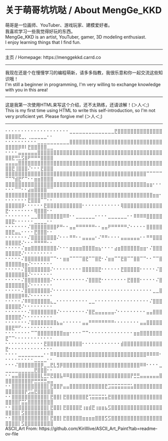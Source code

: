 <!---
MengGeKKD233/MengGeKKD233 is a ✨ special ✨ repository because its `README.md` (this file) appears on your GitHub profile.
You can click the Preview link to take a look at your changes.
--->
<h1> 关于萌哥坑坑哒 / About MengGe_KKD </h1>
<body>萌哥是一位画师、YouTuber、游戏玩家、建模爱好者。 </br> 我喜欢学习一些我觉得好玩的东西。</body>
</br>
<body>MengGe_KKD is an artist, YouTuber, gamer, 3D modeling enthusiast. </br> I enjoy learning things that I find fun.</body>
</br>
<hr>
<body> 主页 / Homepage: <link> https://menggekkd.carrd.co </link> </body>
</br>
<hr>
<body> 我现在还是个在慢慢学习的编程萌新，请多多指教，我很乐意和你一起交流这些知识哦！ </br> I'm still a beginner in programming, I'm very willing to exchange knowledge with you in this area! </body>
</br>
<hr>
<body> 这是我第一次使用HTML来写这个介绍，还不太熟练，还请谅解！(＞人＜;) </br> This is my first time using HTML to write this self-introduction, so I'm not very proficient yet. Please forgive me! (＞人＜;) </body>
</br>
<hr>
<body>
⠂⠂⠂⠂⠂⠂⠂⠂⠂⠂⠂⠂⠂⠂⠂⠂⠂⠂⠂⠂⣀⣀⣀⣀⣀⣀⣀⣀⣀⣀⣀⣀⣀⣀⣟⣿⣿⣿⣿⣿⣿⣿⣿⣿⣿⣿⣿⣿⣿⣿⣿⣿⣿⣟⣀⡀⢀⣀⣀⣀⣀⣀⠂⠂
⠂⠂⠂⠂⠂⠂⠂⠂⠂⠂⣀⣀⣀⣀⣀⣀⣀⣀⣀⣀⣿⣿⣿⣿⣿⣿⣿⣿⣿⣿⣿⣿⣿⣿⣿⣿⣿⣿⣿⣿⣿⣿⣿⣿⣿⣿⣿⣿⣿⣿⣿⣿⣿⡿⠿⠇⣟⣿⣿⣿⣿⣿⣀⣀
⠂⠂⠂⠂⣤⣤⣤⣤⣤⣤⣿⣿⣿⣿⣿⣿⣿⣿⣿⣿⣿⣿⣿⣿⣿⣿⣿⣿⣿⣿⣿⣿⣿⣿⣿⣿⣿⣿⣿⣿⣿⣿⣿⣿⣿⣿⣿⣿⣿⣿⣿⣟⢛⣃⣫⣿⠟⠛⠛⠛⣿⣿⣿⣿
⣤⣤⣤⣤⣿⣿⣿⣿⣿⣿⣿⣿⣿⣿⣿⣿⣿⣿⣿⣿⣿⣿⣿⣿⣿⣿⣿⣿⣿⣿⣿⣿⣿⣿⣿⣿⣿⣿⣿⣿⣿⣿⣿⣿⣿⣿⣿⣿⣿⣿⣿⣟⢸⣿⣿⣿⠌⠂⠂⠂⣟⣿⣿⣿
⣿⣿⣿⣿⣿⣿⣿⣿⣿⣿⣿⣿⣿⣿⣿⣿⣿⣿⣿⣿⣿⣿⣿⣿⣿⣿⣿⣿⣿⣿⣿⣿⣿⣿⣿⣿⣿⣿⣿⣿⣿⣿⣿⣿⠉⠉⠉⠉⠉⠉⠉⠙⣾⣟⠋⠉⠂⠂⣶⣶⣿⣿⣿⣿
⣿⣿⣿⣿⣿⣿⣿⣿⣿⣿⣿⣿⣿⣿⣿⣿⣿⣿⣿⣿⣿⣿⣿⣿⣿⣿⣿⣿⣿⣿⣿⣿⣿⣿⣿⣿⣿⣿⣿⣿⣿⣿⣿⣿⣶⣶⠂⠂⠂⠂⠂⠂⠉⠉⠂⠂⣴⣶⣿⣿⣿⣿⠉⠉
⣿⣿⣿⣿⣿⣿⣿⣿⣿⣿⣿⣿⣿⣿⣿⣿⣿⣿⣿⣿⣿⣿⣿⣿⣿⣿⣿⣿⣿⣿⣿⣿⣿⣿⣿⣿⣿⣿⣿⣿⣿⣿⣿⣿⣿⣿⣶⣶⠂⠂⠂⠂⠂⠂⠂⠂⣟⣿⣿⣿⠉⠉⠂⠂
⣿⣿⣿⣿⣿⡿⠂⠂⠂⠂⠂⠂⣟⣿⣿⣿⣿⣿⣿⣿⣿⣿⣿⣿⠂⠂⠂⠂⠂⠂⠂⠂⠂⠂⠂⠂⢿⣿⣿⣿⣿⣿⣿⣿⣿⣿⣿⣿⣿⣟⠂⠂⠂⠂⠂⠂⠂⠂⢿⣿⣿⣿⠂⠂
⠂⠂⠂⠂⠂⠂⠂⠂⣀⣀⣿⣿⣿⣿⣿⣿⣿⣿⠿⠿⠂⠂⣀⣀⣀⣀⣀⣀⠂⠂⠂⠂⣀⣀⣀⣀⣀⣀⠂⠂⠿⠿⠿⠿⣿⣿⣿⣿⣿⣿⣿⣟⠂⠂⠂⠂⠂⠂⣀⣀⣀⣀⠂⠂
⠂⠂⠂⠂⠂⠂⠂⠌⣿⣿⣿⣿⣿⣿⣿⣿⠟⠛⠂⠂⣤⣤⠛⠛⠛⠛⠛⠛⠂⠂⣤⣤⠟⠛⠛⠛⠛⠛⠌⠂⠂⠂⠂⠂⣿⣿⣿⣿⣿⣿⣿⣟⣤⣄⠂⠂⠂⠂⣟⣿⣿⣿⠂⠂
⠂⠂⠂⠂⠂⠂⠂⠌⣿⣿⣿⣿⣿⣿⣿⣿⠌⠂⠂⠂⠛⠛⠂⠂⣤⣤⣤⣤⠂⠌⠛⠛⠂⠂⠂⠂⣤⣤⣤⣤⣤⣤⠂⠂⠛⠛⣿⣿⣿⣿⣿⣿⣿⣟⠌⠂⠂⠂⠛⠛⠛⠛⠂⠂
⠂⠂⠂⠂⠂⠌⣶⣶⣿⣿⣿⣿⣿⣿⣿⣿⠌⠂⠂⠂⣶⣶⣶⣶⣿⣿⣿⣿⣶⣦⠂⠂⠂⠂⣴⣶⣿⣿⣿⣿⣿⣿⣶⣶⠂⠌⣿⣿⣿⣿⣿⣿⣿⣟⠌⠂⠂⠂⠂⠂⠂⠂⠂⠂
⠂⠂⠂⠂⠂⠌⣿⣿⣿⣿⣿⣿⣿⣿⠉⠉⠂⠂⣶⣶⠉⠉⠉⠉⣿⣟⠉⠉⣿⣟⠂⠌⣶⣶⠉⠉⣟⣿⠉⠉⣿⣿⠉⠉⠂⠂⠉⠉⣿⣿⣿⣿⣿⣿⣶⣶⠌⠂⠂⠂⠂⠂⠂⠂
⠂⠂⠂⠂⠂⠌⣿⣿⣿⣿⣿⣿⣿⣿⠌⠂⠂⠂⠂⠂⠂⠂⠂⠂⣿⣿⣿⣿⣿⣟⠂⠂⠂⠂⠂⠂⣟⣿⣿⣿⣿⣿⠂⠂⠂⠂⠂⠌⣿⣿⣿⣿⣿⣿⣿⣿⠌⠂⠂⠂⠂⠂⠂⠂
⠂⠂⠂⠂⠂⠌⣿⣿⣿⣿⣿⣿⣿⣿⠌⠂⠂⠂⠂⠂⠂⠂⠂⠂⠂⠌⣿⣿⣿⣟⠂⠂⠂⠂⠂⠂⠂⠂⣟⣿⣿⣿⠂⠂⠂⠂⠂⠌⣿⣿⣿⣿⣿⣿⣿⣿⠌⠂⠂⠂⠂⠂⠂⠂
⠂⠂⠂⠂⠂⠌⣿⣿⣿⣿⣿⣿⣿⣿⠌⠂⠂⠂⠂⠂⠂⠂⠂⠂⠂⠂⠂⠂⠂⠂⠂⠂⠂⠂⠂⠂⠂⠂⠂⠂⠂⠂⠂⠂⠂⠂⣀⣀⣿⣿⣿⣿⣿⣿⠿⠿⠌⠂⠂⠂⠂⠂⠂⠂
⠂⠂⠂⠂⠂⠌⠿⠿⣿⣿⣿⣿⣿⣿⣄⣀⠂⠂⠂⠂⠂⠂⠂⠂⠂⠂⣀⣀⠂⠂⠂⠂⠂⠂⠂⠂⠂⠂⠂⠂⠂⠂⠂⠂⠂⠌⣿⣿⣿⣿⣿⣿⣿⣟⠌⠂⠂⠂⠂⠂⠂⠂⠂⠂
⠂⠂⠂⠂⠂⠂⠂⠌⣿⣿⣿⣿⣿⣿⣿⣿⠌⠂⠂⠂⠂⠂⠂⠂⠂⠌⣿⣟⣤⣤⣤⣤⣤⣤⠌⠂⠂⠂⠂⠂⠂⠂⠂⠂⣤⣤⣿⣿⣿⣿⣿⣿⣿⣟⠌⠂⠂⠂⠂⠂⠂⠂⠂⠂
⠂⠂⠂⠂⠂⠂⠂⠌⣿⣿⣿⣿⣿⣿⣿⣿⣦⣤⠂⠂⠂⠂⠂⠂⣤⣤⠛⠛⠛⠛⠛⠛⠛⠛⠂⠂⠂⠂⠂⠂⠂⠂⣤⣤⣿⣿⣿⣿⣿⣿⣿⣟⠛⠋⠂⠂⠂⠂⠂⠂⠂⠂⠂⠂
⠂⠂⠂⠂⠂⠂⠂⠂⠉⠉⣿⣿⣿⣿⣿⣿⣿⣿⣶⣶⠂⠂⠂⠂⠉⠉⠂⠂⠂⠂⠂⠂⠂⠂⠂⠂⠂⠂⠂⠂⣶⣶⣿⣿⣿⣿⣿⣿⣿⣟⠉⠉⠂⠂⠂⠂⠂⠂⠂⠂⠂⠂⠂⠂
⠂⠂⠂⠂⠂⠂⠂⠂⠂⠂⠂⠂⣟⣿⣿⣿⣿⣿⣿⣿⣿⣿⣿⣿⠂⠂⠂⠂⠂⠂⠂⠂⠂⠂⠂⠂⣾⣿⣿⣿⣿⣿⣿⣿⣿⣿⣿⣿⣿⣟⠂⠂⠂⠂⠂⠂⠂⠂⠂⠂⠂⠂⠂⠂
⠂⠂⠂⠂⣀⣀⣀⣀⣀⣀⣀⣀⠂⠂⠿⠿⣿⣿⣿⣿⣿⣿⣿⣿⣿⣿⣿⣿⣿⣿⣿⣿⣿⣿⣿⣿⣿⣿⣿⣿⣿⣿⣿⣿⠿⠿⠿⠿⠂⠂⠂⠂⠂⠂⠂⠂⠂⠂⣀⣀⣀⣀⠂⠂
⠂⠂⠂⠌⣿⣿⣿⣿⣿⣿⣿⡿⣀⣀⣟⣇⣻⡿⣿⣿⣿⣿⣿⣿⣿⣿⣿⣿⣿⣿⣿⣿⣿⣿⣿⣿⣿⣿⣿⣿⣿⣿⠿⠿⠂⠂⠂⠂⣀⣀⣀⣀⣀⣀⣀⣀⣀⣀⣟⣿⣿⣿⠂⠂
⠂⠂⣤⣤⣿⣿⣿⣿⣿⣿⣿⣇⣛⡛⣟⣿⣿⣧⠿⠿⣿⣿⣿⣿⣿⣿⣿⣿⣿⣿⣿⣿⣿⣿⣿⣿⣿⣿⣿⡟⣛⣛⣤⣤⣤⣤⣤⣤⣿⣿⣿⣿⣿⣿⣿⣿⣿⡟⣛⣛⣛⣛⣤⣤
⠂⠂⣿⣿⣿⣿⣿⣿⣿⣿⣿⣿⣿⡇⣟⣿⣿⡟⣤⣤⣿⣿⣿⣿⣿⣿⣿⣿⣿⣿⣿⣟⣩⣭⣭⣭⣭⣭⣭⣥⣿⣿⣿⣿⣿⣿⣿⣿⣿⣿⣿⣿⣿⣿⣿⡟⣩⣥⣟⣿⣿⣿⣿⣿
⠂⠂⣿⣿⣿⣿⣿⣿⣿⣿⣿⣿⣿⡇⣟⣿⣿⡇⣟⣿⣿⣿⣿⣿⣿⣟⢩⣭⣭⣭⣭⣥⣟⣿⣿⣿⣿⣿⣿⣿⣿⣿⣿⣿⣿⣿⣿⣿⣿⣿⣿⣿⣿⡏⣭⣥⣿⣿⣿⣿⣿⣿⣿⣿
⠂⠂⣿⣿⣿⣿⣿⣿⣿⣿⣿⣿⣿⡇⣟⣿⣿⡇⣟⣿⣿⣿⣿⣟⢰⣶⣾⣟⢰⣶⣶⣦⣫⣿⣿⣿⣿⣿⣿⣿⣿⣿⣿⣿⣿⣿⣿⣿⣿⣿⣿⣿⣿⡇⣫⣿⣿⣿⣿⣿⣿⣿⣿⣿
⠂⠂⣿⣿⣿⣿⣿⣿⣿⣿⣿⣿⣿⡇⣟⣿⣿⡇⣟⣿⣿⣿⣿⣿⣶⣶⣶⣶⣿⣿⣿⣫⣫⣿⣿⣿⣿⣿⣿⣿⣿⣿⣿⣿⣿⣿⣿⣿⣿⣿⣿⣿⣿⡇⣫⣿⣿⣿⣿⣿⣿⣿⣿⣿
</body>  
</br>
<body> ASCII_Art From: https://github.com/Kirilllive/ASCII_Art_Paint?tab=readme-ov-file </body>
